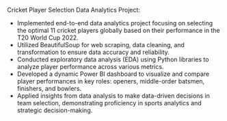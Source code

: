 Cricket Player Selection Data Analytics Project:
- Implemented end-to-end data analytics project focusing on selecting the optimal 11 cricket players globally based on their performance in the T20 World Cup 2022.
- Utilized BeautifulSoup for web scraping, data cleaning, and transformation to ensure data accuracy and reliability.
- Conducted exploratory data analysis (EDA) using Python libraries to analyze player performance across various metrics.
- Developed a dynamic Power BI dashboard to visualize and compare player performances in key roles: openers, middle-order batsmen, finishers, and bowlers.
- Applied insights from data analysis to make data-driven decisions in team selection, demonstrating proficiency in sports analytics and strategic decision-making.
